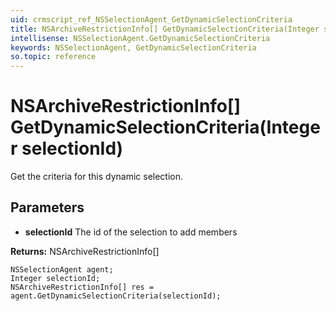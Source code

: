 ```yaml
---
uid: crmscript_ref_NSSelectionAgent_GetDynamicSelectionCriteria
title: NSArchiveRestrictionInfo[] GetDynamicSelectionCriteria(Integer selectionId)
intellisense: NSSelectionAgent.GetDynamicSelectionCriteria
keywords: NSSelectionAgent, GetDynamicSelectionCriteria
so.topic: reference
---
```


# NSArchiveRestrictionInfo[] GetDynamicSelectionCriteria(Integer selectionId)

Get the criteria for this dynamic selection.

## Parameters

* **selectionId** The id of the selection to add members

**Returns:** NSArchiveRestrictionInfo[]

```crmscript
NSSelectionAgent agent;
Integer selectionId;
NSArchiveRestrictionInfo[] res = agent.GetDynamicSelectionCriteria(selectionId);
```

